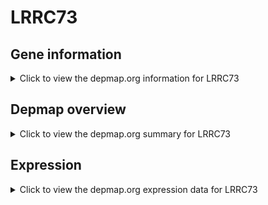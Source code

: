 <h1>LRRC73</h1>

<h2>Gene information</h2>
<details>
  <summary>Click to view the depmap.org information for LRRC73</summary>
  <p><a href="https://depmap.org/portal/gene/LRRC73?tab=about" target="_BLANK">Open page in a new tab...</a></p>
  <iframe src="https://depmap.org/portal/gene/LRRC73?tab=about" style="border:none;width:100%;height:800px"></iframe>
</details>

<h2>Depmap overview</h2>
<details>
  <summary>Click to view the depmap.org summary for LRRC73</summary>
  <p><a href="https://depmap.org/portal/gene/LRRC73?tab=overview" target="_BLANK">Open page in a new tab...</a></p>
  <iframe src="https://depmap.org/portal/gene/LRRC73?tab=overview" style="border:none;width:100%;height:800px"></iframe>
</details>

<h2>Expression</h2>
<details>
  <summary>Click to view the depmap.org expression data for LRRC73</summary>
  <p><a href="https://depmap.org/portal/gene/LRRC73?tab=characterization" target="_BLANK">Open page in a new tab...</a></p>
  <iframe src="https://depmap.org/portal/gene/LRRC73?tab=characterization" style="border:none;width:100%;height:800px"></iframe>
</details>


<!--
<h2>Reactome Pathway diagram</h2>
<details>
  <summary>Click to view the Reactome pathway for LRRC73</summary>
  <p><a href="PURL" target="_BLANK">Open page in a new tab...</a></p>
  PNAME
</details>
-->


